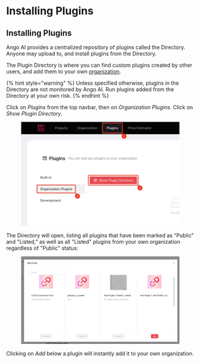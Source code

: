 # Installing Plugins

## Installing Plugins

Ango AI provides a centralized repository of plugins called the Directory. Anyone may upload to, and install plugins from the Directory.

The Plugin Directory is where you can find custom plugins created by other users, and add them to your own [organization](../core-concepts/organizations.md).

{% hint style="warning" %}
Unless specified otherwise, plugins in the Directory are not monitored by Ango AI. Run plugins added from the Directory at your own risk.
{% endhint %}

Click on _Plugins_ from the top navbar, then on _Organization Plugins_. Click on _Show Plugin Directory_.

<figure><img src="../.gitbook/assets/image (343).png" alt=""><figcaption></figcaption></figure>

The Directory will open, listing all plugins that have been marked as "Public" and "Listed," as well as  all "Listed" plugins from your own organization regardless of "Public" status:

<figure><img src="../.gitbook/assets/image (354).png" alt=""><figcaption></figcaption></figure>

Clicking on _Add_ below a plugin will instantly add it to your own organization.
